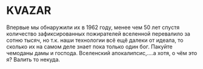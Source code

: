 # KVAZAR
Впервые мы обнаружили их в 1962 году, менее чем 50 лет спустя количество зафиксированных пожирателей вселенной перевалило за сотню тысяч, но т.к. наши технологии всё ещё далеки от идеала, то сколько их на самом деле знает пока только один бог. Пакуйте чемоданы дамы и господа. Вселенский апокалипсис,….а хотя, о чём это я? Валить то некуда.
